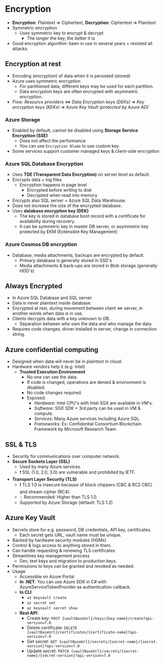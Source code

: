 
# Encryption

- **Encryption**: Plaintext => Ciphertext, **Decryption**: Ciphertext => Plaintext
- Symmetric encryption
  - Uses symmetric key to encrypt & decrypt
    - The longer the key, the better it is
- Good encryption algorithm: been in use in several years + resisted all attacks.

## Encryption at rest

- Encoding (encryption) of data when it is persisted (stored)
- Azure uses symmetric encryption
  - For partitioned data, different keys may be used for each partition.
  - Data encryption keys are often encrypted with asymmetric encryption.
- Flow: *Resource providers <=> Data Encryption keys (DEKs) => Key encryption keys (KEKs) => Azure Key Vault (protected by Azure AD)*

### Azure Storage

- Enabled by default, cannot be disabled using **Storage Service Encryption (SSE)**
  - Does not affect the performance
  - You can use `Encryption Blade` to use custom key.
- Some services support customer managed keys & client-side encryption

### Azure SQL Database Encryption

- Uses **TDE (Transparent Data Encryption)** on server level as default.
- Encrypts data + log files.
  - Encryption happens in page level
    - Encrypted before writing to disk
    - Decrypted when read into memory
- Encrypts also SQL server + Azure SQL Data Warehouse.
- Does not increase the size of the encrypted database.
- Uses **database encryption key (DEK)**
  - The key is stored in database boot record with a certificate for availability during recovery.
  - It can be symmetric key in master DB server, or asymmetric key protected by EKM (Extensible Key Management)

### Azure Cosmos DB encryption

- Database, media attachments, backups are encrypted by default.
  - Primary database is generally stored in SSD's
  - Media attachments & back-ups are stored in Blob storage (generally HDD's)

## Always Encrypted

- In Azure SQL Database and SQL server.
- Data is never plaintext inside database.
- Encrypted at rest, during movement between client <=> server, in another words when data is in use.
- Clients decrypts data with a key unknown to DB.
  - Separation between who own the data and who manage the data.
- Requires code changes, driver installed in server, change in connection string.

## Azure confidential computing

- Designed when data will never be in plaintext in cloud.
- Hardware vendors help it (e.g. Intel)
  - **Trusted Execution Environment**
    - No one can see the data.
    - If code is changed, operations are denied & environment is disabled.
    - No code changes required.
    - Exposed:
      - _Hardware_: Intel CPU's with Intel SGX are available in VM's.
      - _Software_: SGX SDK + 3rd party can be used in VM & compute.
      - _Services_: Many Azure services including Azure SQL.
      - _Frameworks_: Ex: Confidential Consortium Blockchain Framework by Microsoft Research Team.

## SSL & TLS

- Security for communications over computer network.
- **Secure Sockets Layer (SSL)**
  - Used by many Azure services.
  - ❗ SSL (1.0, 2.0, 3.0) are vulnerable and prohibited by IETF.
- **Transport Layer Security (TLS)**
  - ❗ TLS 1.0 is insecure because of block chippers (CBC & RC2 CBC) and stream cipher (RC4).
  - 💡 Recommended: Higher than TLS 1.0.
  - Supported by Azure Storage (default: TLS 1.2)

## Azure Key Vault

- Secrets store for e.g. password, DB credentials, API key, certificates.
  - Each secret gets URL, vault name must be unique.
- Backed by hardware security modules (HSMs)
- Control & logs access to anything stored in them.
- Can handle requesting & renewing TLS certificates
- Streamlines key management process
  - Dev, test keys and migration to production keys.
- Permissions to keys can be granted and revoked as needed.
- Usage
  - Accessible on Azure Portal
  - **In .NET**: You can use Azure SDK in C# with AzureServiceTokenProvider as authentication callback.
  - **In CLI**:
    - `az keyvault create`
    - `az secret set`
    - `az keyvault secret show`
  - **Rest API**:
    - Create key: `POST {vaultBaseUrl}/keys/{key-name}/create?api-version=7.0`
    - Delete certificate: `DELETE {vaultBaseUrl}/certificates/{certificate-name}?api-version=7.0`
    - Get secret: `GET {vaultBaseUrl}/secrets/{secret-name}/{secret-version}?api-version=7.0`
    - Update secret: `PATCH {vaultBaseUrl}/secrets/{secret-name}/{secret-version}?api-version=7.0`
